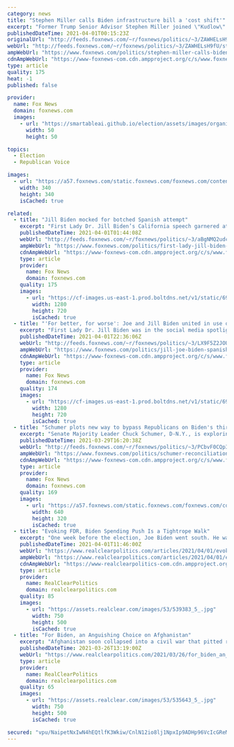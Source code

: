 ```yaml
---
category: news
title: "Stephen Miller calls Biden infrastructure bill a 'cost shift'"
excerpt: "Former Trump Senior Advisor Stephen Miller joined \"Kudlow\" Wednesday and slammed Biden's new infrastructure bill, calling it a cost shift, and saying \"actually no new infrastructure spending happens.\""
publishedDateTime: 2021-04-01T00:15:23Z
originalUrl: "http://feeds.foxnews.com/~r/foxnews/politics/~3/ZAWHELsH9fU/stephen-miller-calls-biden-infrastructure-bill-a-cost-shift"
webUrl: "http://feeds.foxnews.com/~r/foxnews/politics/~3/ZAWHELsH9fU/stephen-miller-calls-biden-infrastructure-bill-a-cost-shift"
ampWebUrl: "https://www.foxnews.com/politics/stephen-miller-calls-biden-infrastructure-bill-a-cost-shift.amp"
cdnAmpWebUrl: "https://www-foxnews-com.cdn.ampproject.org/c/s/www.foxnews.com/politics/stephen-miller-calls-biden-infrastructure-bill-a-cost-shift.amp"
type: article
quality: 175
heat: -1
published: false

provider:
  name: Fox News
  domain: foxnews.com
  images:
    - url: "https://smartableai.github.io/election/assets/images/organizations/foxnews.com-50x50.jpg"
      width: 50
      height: 50

topics:
  - Election
  - Republican Voice

images:
  - url: "https://a57.foxnews.com/static.foxnews.com/foxnews.com/content/uploads/2018/09/340/340/fox-news.jpg?ve=1&tl=1"
    width: 340
    height: 340
    isCached: true

related:
  - title: "Jill Biden mocked for botched Spanish attempt"
    excerpt: "First Lady Dr. Jill Biden’s California speech garnered attention on social media on Wednesday for what users perceived as a botched attempt to pronounce a phrase in Spanish."
    publishedDateTime: 2021-04-01T01:44:08Z
    webUrl: "http://feeds.foxnews.com/~r/foxnews/politics/~3/aBgNMQ2udcg/first-lady-jill-biden-mocked-spanish"
    ampWebUrl: "https://www.foxnews.com/politics/first-lady-jill-biden-mocked-spanish.amp"
    cdnAmpWebUrl: "https://www-foxnews-com.cdn.ampproject.org/c/s/www.foxnews.com/politics/first-lady-jill-biden-mocked-spanish.amp"
    type: article
    provider:
      name: Fox News
      domain: foxnews.com
    quality: 175
    images:
      - url: "https://cf-images.us-east-1.prod.boltdns.net/v1/static/694940094001/cf2ea775-9333-4fc3-acda-7f12713b09c4/a45827db-4a24-4190-87d8-a0179119b127/1280x720/match/image.jpg"
        width: 1280
        height: 720
        isCached: true
  - title: "'For better, for worse': Joe and Jill Biden united in use of bad Spanish"
    excerpt: "First Lady Dr. Jill Biden was in the social media spotlight on Wednesday after mispronouncing a phrase in Spanish, but it appears she and President Biden may have taken the same language classes."
    publishedDateTime: 2021-04-01T22:36:06Z
    webUrl: "http://feeds.foxnews.com/~r/foxnews/politics/~3/LX9F5Z2JOU0/jill-joe-biden-spanish-mishaps"
    ampWebUrl: "https://www.foxnews.com/politics/jill-joe-biden-spanish-mishaps.amp"
    cdnAmpWebUrl: "https://www-foxnews-com.cdn.ampproject.org/c/s/www.foxnews.com/politics/jill-joe-biden-spanish-mishaps.amp"
    type: article
    provider:
      name: Fox News
      domain: foxnews.com
    quality: 174
    images:
      - url: "https://cf-images.us-east-1.prod.boltdns.net/v1/static/694940094001/78be5ddc-eff3-49e3-af24-4de9268c32f6/aaabe641-0014-4947-ae44-0fffc87a28e7/1280x720/match/image.jpg"
        width: 1280
        height: 720
        isCached: true
  - title: "Schumer plots new way to bypass Republicans on Biden's third economic spending bill"
    excerpt: "Senate Majority Leader Chuck Schumer, D-N.Y., is exploring how to pass President Biden's third economic spending bill later this year without any Republican votes via an obscure Senate rule that would allow Democrats to use reconciliation again.  "
    publishedDateTime: 2021-03-29T16:20:38Z
    webUrl: "http://feeds.foxnews.com/~r/foxnews/politics/~3/PCbvF0CQpIQ/schumer-reconciliation-biden-third-economic-spending-bill"
    ampWebUrl: "https://www.foxnews.com/politics/schumer-reconciliation-biden-third-economic-spending-bill.amp"
    cdnAmpWebUrl: "https://www-foxnews-com.cdn.ampproject.org/c/s/www.foxnews.com/politics/schumer-reconciliation-biden-third-economic-spending-bill.amp"
    type: article
    provider:
      name: Fox News
      domain: foxnews.com
    quality: 169
    images:
      - url: "https://a57.foxnews.com/static.foxnews.com/foxnews.com/content/uploads/2021/03/640/320/schumer.jpg?ve=1&tl=1"
        width: 640
        height: 320
        isCached: true
  - title: "Evoking FDR, Biden Spending Push Is a Tightrope Walk"
    excerpt: "One week before the election, Joe Biden went south. He was headed for Franklin Delano Roosevelt’s familiar Georgia getaway at the foot of Pine Mountain in Meriwether County. Known as “the Little White House,” it was FDR’s frequent retreat of during ..."
    publishedDateTime: 2021-04-01T11:46:00Z
    webUrl: "https://www.realclearpolitics.com/articles/2021/04/01/evoking_fdr_biden_spending_push_is_a_tightrope_walk_145517.html"
    ampWebUrl: "https://www.realclearpolitics.com/articles/2021/04/01/evoking_fdr_biden_spending_push_is_a_tightrope_walk_145517.amp.html"
    cdnAmpWebUrl: "https://www-realclearpolitics-com.cdn.ampproject.org/c/s/www.realclearpolitics.com/articles/2021/04/01/evoking_fdr_biden_spending_push_is_a_tightrope_walk_145517.amp.html"
    type: article
    provider:
      name: RealClearPolitics
      domain: realclearpolitics.com
    quality: 85
    images:
      - url: "https://assets.realclear.com/images/53/539383_5_.jpg"
        width: 750
        height: 500
        isCached: true
  - title: "For Biden, an Anguishing Choice on Afghanistan"
    excerpt: "Afghanistan soon collapsed into a civil war that pitted rival warlords against one another, until the Taliban seized power, in 1996, imposed strict Islamic law, and welcomed other jihadis such as Al Qaeda."
    publishedDateTime: 2021-03-26T13:19:00Z
    webUrl: "https://www.realclearpolitics.com/2021/03/26/for_biden_an_anguishing_choice_on_afghanistan_539011.html#!"
    type: article
    provider:
      name: RealClearPolitics
      domain: realclearpolitics.com
    quality: 65
    images:
      - url: "https://assets.realclear.com/images/53/535643_5_.jpg"
        width: 750
        height: 500
        isCached: true

secured: "vpu/NaipetNxIwN4hEQtlfK3Wkiw/CnlN12io8lj1NpxIp9ADHp96VcIcGReMIaP4zIQDMRuNz/7EeL5yvNlBxoKHYpEabiUW6XgpZ8W1ftZR1AkxDgb8Z46cNJOAsxaFk2O1Iygj2bTzB+GA+JuAD063YhBLydw770q5MvYfNnabkWnUtmvbp/5vRY2fZ2c+hnQhHRcq2OXuIz16vFXvbCqWJszJ8JJGRi6BWaNavPkZEfa3brN3H+f4pzTKmcKN5w1o6Q1Iij3RfmPAeQ4d8AdfUSTYsdAxJIWEizBwDqXxe4K0D1saZre2HaWwVFI49DdpxYIp9GYVKcwobqDSUSJ8f6glFyfTeCvzg+KAbQ=;CU+uPZQdY7dhamZVtDiSSQ=="
---
```


